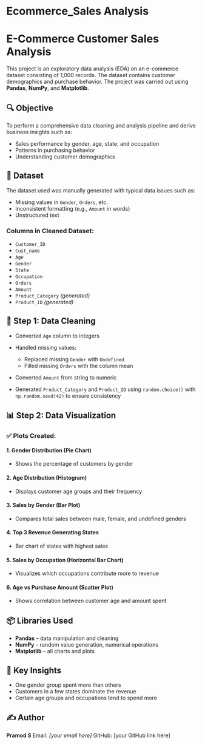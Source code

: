 # Ecommerce_Sales Analysis

# E-Commerce Customer Sales Analysis

This project is an exploratory data analysis (EDA) on an e-commerce dataset consisting of 1,000 records. The dataset contains customer demographics and purchase behavior. The project was carried out using **Pandas**, **NumPy**, and **Matplotlib**.

## 🔍 Objective

To perform a comprehensive data cleaning and analysis pipeline and derive business insights such as:

* Sales performance by gender, age, state, and occupation
* Patterns in purchasing behavior
* Understanding customer demographics

## 📁 Dataset

The dataset used was manually generated with typical data issues such as:

* Missing values in `Gender`, `Orders`, etc.
* Inconsistent formatting (e.g., `Amount` in words)
* Unstructured text

### Columns in Cleaned Dataset:

* `Customer_ID`
* `Cust_name`
* `Age`
* `Gender`
* `State`
* `Occupation`
* `Orders`
* `Amount`
* `Product_Category` *(generated)*
* `Product_ID` *(generated)*

## 🧹 Step 1: Data Cleaning

* Converted `Age` column to integers
* Handled missing values:

  * Replaced missing `Gender` with `Undefined`
  * Filled missing `Orders` with the column mean
* Converted `Amount` from string to numeric
* Generated `Product_Category` and `Product_ID` using `random.choice()` with `np.random.seed(42)` to ensure consistency

## 📊 Step 2: Data Visualization

### ✅ Plots Created:

#### 1. Gender Distribution (Pie Chart)

* Shows the percentage of customers by gender

#### 2. Age Distribution (Histogram)

* Displays customer age groups and their frequency

#### 3. Sales by Gender (Bar Plot)

* Compares total sales between male, female, and undefined genders

#### 4. Top 3 Revenue Generating States

* Bar chart of states with highest sales

#### 5. Sales by Occupation (Horizontal Bar Chart)

* Visualizes which occupations contribute more to revenue

#### 6. Age vs Purchase Amount (Scatter Plot)

* Shows correlation between customer age and amount spent

## 📦 Libraries Used

* **Pandas** – data manipulation and cleaning
* **NumPy** – random value generation, numerical operations
* **Matplotlib** – all charts and plots

## 📌 Key Insights

* One gender group spent more than others
* Customers in a few states dominate the revenue
* Certain age groups and occupations tend to spend more

## ✍️ Author

**Pramod S**
Email: *\[your email here]*
GitHub: \[your GitHub link here]
